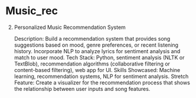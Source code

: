 # Music_rec

2. Personalized Music Recommendation System

    Description: Build a recommendation system that provides song suggestions based on mood, genre preferences, or recent listening history. Incorporate NLP to analyze lyrics for sentiment analysis and match to user mood.
    Tech Stack: Python, sentiment analysis (NLTK or TextBlob), recommendation algorithms (collaborative filtering or content-based filtering), web app for UI.
    Skills Showcased: Machine learning, recommendation systems, NLP for sentiment analysis.
    Stretch Feature: Create a visualizer for the recommendation process that shows the relationship between user inputs and song features.
   
